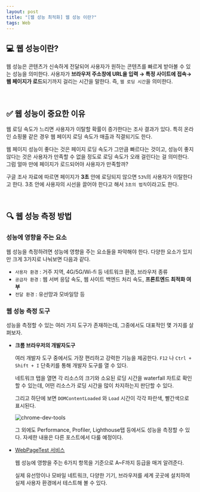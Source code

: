 ```yaml
---
layout: post
title: "[웹 성능 최적화] 웹 성능 이란?"
tags: Web
---
```


## 💻 웹 성능이란?
웹 성능은 콘텐츠가 신속하게 전달되어 사용자가 원하는 콘텐츠를 빠르게 받아볼 수 있는 성능을 의미한다. 사용자가 **브라우저 주소창에 URL을 입력 → 특정 사이트에 접속→ 웹 페이지가 로드**되기까지 걸리는 시간을 말한다. 즉, `웹 로딩 시간`을 의미한다.

<br>

## ✅ 웹 성능이 중요한 이유
웹 로딩 속도가 느리면 사용자가 이탈할 확률이 증가한다는 조사 결과가 있다. 특히 온라인 쇼핑몰 같은 경우 웹 페이지 로딩 속도가 매출과 직결되기도 한다.

웹 페이지 성능이 좋다는 것은 페이지 로딩 속도가 그만큼 빠르다는 것이고, 성능이 좋지 않다는 것은 사용자가 만족할 수 없을 정도로 로딩 속도가 오래 걸린다는 걸 의미한다. 그럼 얼마 만에 페이지가 로드되어야 사용자가 만족할까?

구글 조사 자료에 따르면 페이지가 **3초** 안에 로딩되지 않으면 `53%`의 사용자가 이탈한다고 한다. 3초 안에 사용자의 시선을 끌어야 한다고 해서 `3초의 법칙`이라고도 한다.

<br>

## 🔍 웹 성능 측정 방법

### 성능에 영향을 주는 요소

웹 성능을 측정하려면 성능에 영향을 주는 요소들을 파악해야 한다. 다양한 요소가 있지만 크게 3가지로 나눠보면 다음과 같다.

- `사용자 환경` : 거주 지역, 4G/5G/Wi-fi 등 네트워크 환경, 브라우저 종류
- `공급자 환경` : 웹 서버 응답 속도, 웹 사이트 백엔드 처리 속도, **프론트엔드 최적화 여부**
- `전달 환경` : 유선망과 모바일망 등

### 웹 성능 측정 도구

성능을 측정할 수 있는 여러 가지 도구가 존재하는데, 그중에서도 대표적인 몇 가지를 살펴보자.

- **크롬 브라우저의 개발자도구**
    
    여러 개발자 도구 중에서도 가장 편리하고 강력한 기능을 제공한다. `F12` 나 `Ctrl + Shift + I` 단축키를 통해 개발자 도구를 열 수 있다.
    
    네트워크 탭을 열면 각 리소스의 크기와 소요된 로딩 시간을 waterfall 차트로 확인할 수 있는데, 어떤 리소스가 로딩 시간을 많이 차지하는지 판단할 수 있다.
    
    그리고 하단에 보면 `DOMContentLoaded` 와 `Load` 시간이 각각 파란색, 빨간색으로 표시된다.
    
    ![chrome-dev-tools](https://user-images.githubusercontent.com/38097442/165792669-1f6955e5-bc1b-436e-bc3a-87bfc3a32456.png)

    그 외에도 Performance, Profiler, Lighthouse탭 등에서도 성능을 측정할 수 있다.  자세한 내용은 다른 포스트에서 다룰 예정이다. 
    

- [WebPageTest 서비스](http://www.webpagetest.org/)
    
    웹 성능에 영향을 주는 6가지 항목을 기준으로 A~F까지 등급을 매겨 알려준다.
    
    실제 유선망이나 모바일 네트워크, 다양한 기기, 브라우저를 세계 곳곳에 설치하여 실제 사용자 환경에서 테스트해 볼 수 있다.